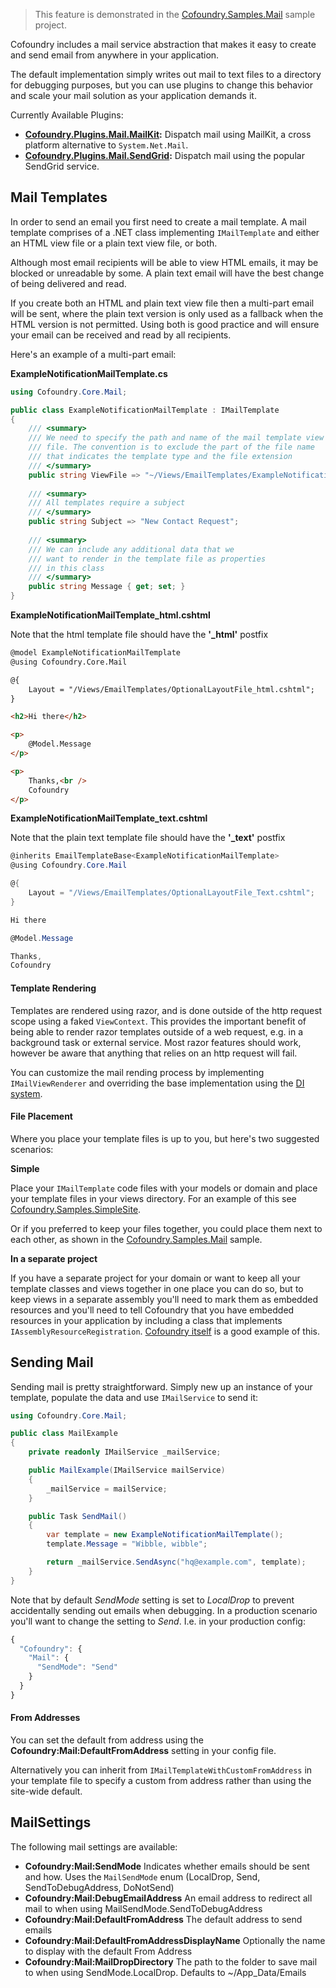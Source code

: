 > This feature is demonstrated in the [Cofoundry.Samples.Mail](https://github.com/cofoundry-cms/Cofoundry.Samples.Mail) sample project.

Cofoundry includes a mail service abstraction that makes it easy to create and send email from anywhere in your application.

The default implementation simply writes out mail to text files to a directory for debugging purposes, but you can use plugins to change this behavior and scale your mail solution as your application demands it.

Currently Available Plugins:

- **[Cofoundry.Plugins.Mail.MailKit](https://github.com/cofoundry-cms/Cofoundry.Plugins.Mail.MailKit):** Dispatch mail using MailKit, a cross platform alternative to `System.Net.Mail`.
- **[Cofoundry.Plugins.Mail.SendGrid](https://github.com/cofoundry-cms/Cofoundry.Plugins.Mail.SendGrid):** Dispatch mail using the popular SendGrid service.

## Mail Templates

In order to send an email you first need to create a mail template. A mail template comprises of a .NET class implementing `IMailTemplate` and either an HTML view file or a plain text view file, or both.

Although most email recipients will be able to view HTML emails, it may be blocked or unreadable by some. A plain text email will have the best change of being delivered and read.

If you create both an HTML and plain text view file then a multi-part email will be sent, where the plain text version is only used as a fallback when the HTML version is not permitted. Using both is good practice and will ensure your email can be received and read by all recipients.

Here's an example of a multi-part email:

**ExampleNotificationMailTemplate.cs**

```csharp
using Cofoundry.Core.Mail;

public class ExampleNotificationMailTemplate : IMailTemplate
{
    /// <summary>
    /// We need to specify the path and name of the mail template view
    /// file. The convention is to exclude the part of the file name 
    /// that indicates the template type and the file extension
    /// </summary>
    public string ViewFile => "~/Views/EmailTemplates/ExampleNotificationMailTemplate";
     
    /// <summary>
    /// All templates require a subject
    /// </summary>
    public string Subject => "New Contact Request";
     
    /// <summary>
    /// We can include any additional data that we
    /// want to render in the template file as properties
    /// in this class
    /// </summary>
    public string Message { get; set; }
}
```

**ExampleNotificationMailTemplate_html.cshtml**

Note that the html template file should have the **'_html'** postfix

```html
@model ExampleNotificationMailTemplate
@using Cofoundry.Core.Mail

@{
    Layout = "/Views/EmailTemplates/OptionalLayoutFile_html.cshtml";
}

<h2>Hi there</h2>

<p>
    @Model.Message 
</p>

<p>
    Thanks,<br />
    Cofoundry
</p>
```

**ExampleNotificationMailTemplate_text.cshtml**

Note that the plain text template file should have the **'_text'** postfix

```csharp
@inherits EmailTemplateBase<ExampleNotificationMailTemplate>
@using Cofoundry.Core.Mail

@{
    Layout = "/Views/EmailTemplates/OptionalLayoutFile_Text.cshtml";
}

Hi there

@Model.Message 

Thanks,
Cofoundry
```

#### Template Rendering

Templates are rendered using razor, and is done outside of the http request scope using a faked `ViewContext`. This provides the important benefit of being able to render razor templates outside of a web request, e.g. in a background task or external service. Most razor features should work, however be aware that anything that relies on an http request will fail.

You can customize the mail rending process by implementing `IMailViewRenderer` and overriding the base implementation using the [DI system](Dependency-Injection).

#### File Placement

Where you place your template files is up to you, but here's two suggested scenarios:

**Simple**

Place your `IMailTemplate` code files with your models or domain and place your template files in your views directory. For an example of this see  [Cofoundry.Samples.SimpleSite](https://github.com/cofoundry-cms/Cofoundry.Samples.SimpleSite).

Or if you preferred to keep your files together, you could place them next to each other, as shown in the [Cofoundry.Samples.Mail](https://github.com/cofoundry-cms/Cofoundry.Samples.Mail) sample.

**In a separate project**

If you have a separate project for your domain or want to keep all your template classes and views together in one place you can do so, but to keep views in a separate assembly you'll need to mark them as embedded resources and you'll need to tell Cofoundry that you have embedded resources in your application by including a class that implements `IAssemblyResourceRegistration`. [Cofoundry itself](https://github.com/cofoundry-cms/cofoundry/tree/master/src/Cofoundry.Domain) is a good example of this.

## Sending Mail

Sending mail is pretty straightforward. Simply new up an instance of your template, populate the data and use `IMailService` to send it:

```csharp
using Cofoundry.Core.Mail;

public class MailExample
{
    private readonly IMailService _mailService;

    public MailExample(IMailService mailService)
    {
        _mailService = mailService;
    }

    public Task SendMail()
    {
        var template = new ExampleNotificationMailTemplate();
        template.Message = "Wibble, wibble";

        return _mailService.SendAsync("hq@example.com", template);
    }
}
```

Note that by default *SendMode* setting is set to *LocalDrop* to prevent accidentally sending out emails when debugging. In a production scenario you'll want to change the setting to *Send*. I.e. in your production config:

```js
{
  "Cofoundry": {
    "Mail": {
      "SendMode": "Send"
    }
  }
}
```

#### From Addresses

You can set the default from address using the **Cofoundry:Mail:DefaultFromAddress** setting in your config file.

Alternatively you can inherit from `IMailTemplateWithCustomFromAddress` in your template file to specify a custom from address rather than using the site-wide default.

## MailSettings

The following mail settings are available:

- **Cofoundry:Mail:SendMode** Indicates whether emails should be sent and how. Uses the `MailSendMode` enum (LocalDrop, Send, SendToDebugAddress, DoNotSend)
- **Cofoundry:Mail:DebugEmailAddress** An email address to redirect all mail to when using MailSendMode.SendToDebugAddress
- **Cofoundry:Mail:DefaultFromAddress** The default address to send emails
- **Cofoundry:Mail:DefaultFromAddressDisplayName** Optionally the name to display with the default From Address
- **Cofoundry:Mail:MailDropDirectory** The path to the folder to save mail to when using SendMode.LocalDrop. Defaults to ~/App_Data/Emails



